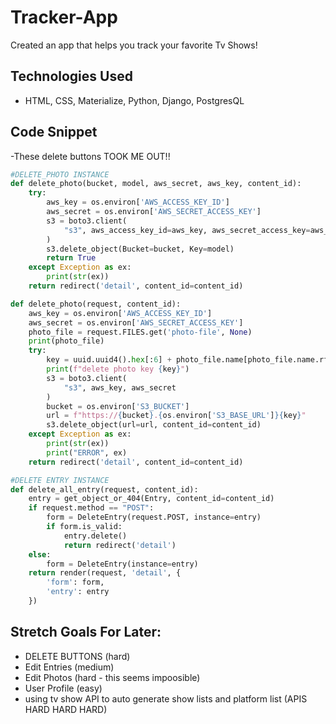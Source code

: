 # Tracker-App
Created an app that helps you track your favorite Tv Shows!

## Technologies Used
- HTML, CSS, Materialize, Python, Django, PostgresQL

## Code Snippet
-These delete buttons TOOK ME OUT!!
``` Python
#DELETE_PHOTO INSTANCE
def delete_photo(bucket, model, aws_secret, aws_key, content_id):
    try:
        aws_key = os.environ['AWS_ACCESS_KEY_ID']
        aws_secret = os.environ['AWS_SECRET_ACCESS_KEY']
        s3 = boto3.client(
            "s3", aws_access_key_id=aws_key, aws_secret_access_key=aws_secret
        )
        s3.delete_object(Bucket=bucket, Key=model)
        return True
    except Exception as ex:
        print(str(ex))
    return redirect('detail', content_id=content_id)

def delete_photo(request, content_id):
    aws_key = os.environ['AWS_ACCESS_KEY_ID']
    aws_secret = os.environ['AWS_SECRET_ACCESS_KEY']
    photo_file = request.FILES.get('photo-file', None)
    print(photo_file)
    try:
        key = uuid.uuid4().hex[:6] + photo_file.name[photo_file.name.rfind('.'):]
        print(f"delete photo key {key}")
        s3 = boto3.client(
            "s3", aws_key, aws_secret
        )
        bucket = os.environ['S3_BUCKET']
        url = f"https://{bucket}.{os.environ['S3_BASE_URL']}{key}"
        s3.delete_object(url=url, content_id=content_id)
    except Exception as ex:
        print(str(ex))
        print("ERROR", ex)
    return redirect('detail', content_id=content_id)

#DELETE ENTRY INSTANCE
def delete_all_entry(request, content_id):
    entry = get_object_or_404(Entry, content_id=content_id)
    if request.method == "POST":
        form = DeleteEntry(request.POST, instance=entry)
        if form.is_valid:
            entry.delete()
            return redirect('detail')
    else:
        form = DeleteEntry(instance=entry)
    return render(request, 'detail', {
        'form': form,
        'entry': entry
    })
```

## Stretch Goals For Later:
- DELETE BUTTONS (hard)
- Edit Entries (medium)
- Edit Photos (hard - this seems impoosible)
- User Profile (easy)
- using tv show API to auto generate show lists and platform list (APIS HARD HARD HARD)
